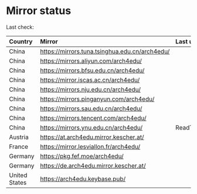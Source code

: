 <script src="./time.js"></script>
# Mirror status
Last check: <script type="text/javascript">localize(1667632856.4442334);</script>

|Country|Mirror|Last update|
|:------|:-----|:----------|
|China|https://mirrors.tuna.tsinghua.edu.cn/arch4edu/|<script type="text/javascript">localize(1667630335);</script>|
|China|https://mirrors.aliyun.com/arch4edu/|<script type="text/javascript">localize(1667544312);</script>|
|China|https://mirrors.bfsu.edu.cn/arch4edu/|<script type="text/javascript">localize(1667587281);</script>|
|China|https://mirror.iscas.ac.cn/arch4edu/|<script type="text/javascript">localize(1667587281);</script>|
|China|https://mirrors.nju.edu.cn/arch4edu/|<script type="text/javascript">localize(1667544312);</script>|
|China|https://mirrors.pinganyun.com/arch4edu/|<script type="text/javascript">localize(1667587281);</script>|
|China|https://mirrors.sau.edu.cn/arch4edu/|<script type="text/javascript">localize(1650446957);</script>|
|China|https://mirrors.tencent.com/arch4edu/|<script type="text/javascript">localize(1667587281);</script>|
|China|https://mirrors.ynu.edu.cn/arch4edu/|ReadTimeout|
|Austria|https://at.arch4edu.mirror.kescher.at/|<script type="text/javascript">localize(1667587281);</script>|
|France|https://mirror.lesviallon.fr/arch4edu/|<script type="text/javascript">localize(1667587281);</script>|
|Germany|https://pkg.fef.moe/arch4edu/|<script type="text/javascript">localize(1667587281);</script>|
|Germany|https://de.arch4edu.mirror.kescher.at/|<script type="text/javascript">localize(1667587281);</script>|
|United States|https://arch4edu.keybase.pub/|<script type="text/javascript">localize(1667587281);</script>|

<script src="./tablefilter/tablefilter.js"></script>
<script src="./table.js"></script>